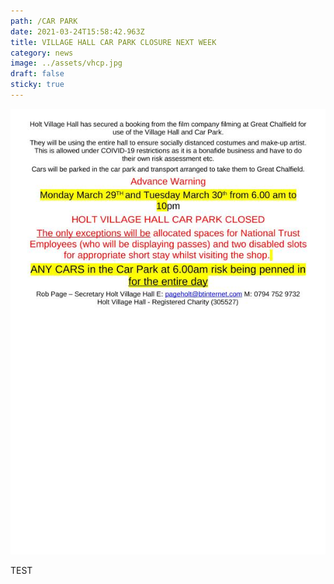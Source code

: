 ```yaml
---
path: /CAR PARK
date: 2021-03-24T15:58:42.963Z
title: VILLAGE HALL CAR PARK CLOSURE NEXT WEEK
category: news
image: ../assets/vhcp.jpg
draft: false
sticky: true
---
```

![](../assets/vhcp.jpg)

TEST
